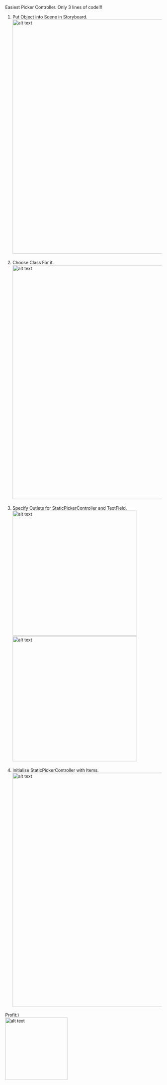 Easiest Picker Controller. Only 3 lines of code!!!

1. Put Object into Scene in Storyboard.
  <img src="https://raw.githubusercontent.com/ihorrapalyuk/StaticPickerController/master/Gifs/firstStep.gif" alt="alt text" width= "750px"></br></br>
2. Choose Class For it.
  <img src="https://raw.githubusercontent.com/ihorrapalyuk/StaticPickerController/master/Gifs/secondStep.gif" alt="alt text" width= "750px"></br></br>
3. Specify Outlets for StaticPickerController and TextField.
  </br><img src="https://raw.githubusercontent.com/ihorrapalyuk/StaticPickerController/master/Gifs/thirdStep.gif" alt="alt text" width= "400px">
  <img src="https://raw.githubusercontent.com/ihorrapalyuk/StaticPickerController/master/Gifs/fourthStep.gif" alt="alt text" width= "400px"></br></br>
4. Initialise StaticPickerController with Items.
  <img src="https://raw.githubusercontent.com/ihorrapalyuk/StaticPickerController/master/Gifs/lastStep.gif" alt="alt text" width= "750px"></br>

Profit:)
  </br><img src="https://raw.githubusercontent.com/ihorrapalyuk/StaticPickerController/master/Gifs/testVideo.gif" alt="alt text" width= "200px">
